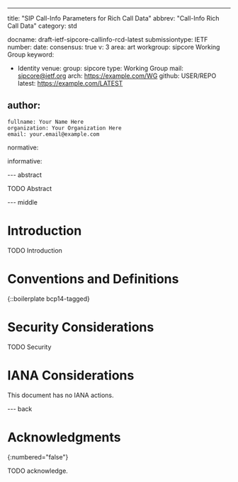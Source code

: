 ---
title: "SIP Call-Info Parameters for Rich Call Data"
abbrev: "Call-Info Rich Call Data"
category: std

docname: draft-ietf-sipcore-callinfo-rcd-latest
submissiontype: IETF
number:
date:
consensus: true
v: 3
area: art
workgroup: sipcore Working Group
keyword:
 - Identity
venue:
  group: sipcore
  type: Working Group
  mail: sipcore@ietf.org
  arch: https://example.com/WG
  github: USER/REPO
  latest: https://example.com/LATEST

author:
 -
    fullname: Your Name Here
    organization: Your Organization Here
    email: your.email@example.com

normative:

informative:


--- abstract

TODO Abstract


--- middle

# Introduction

TODO Introduction


# Conventions and Definitions

{::boilerplate bcp14-tagged}


# Security Considerations

TODO Security


# IANA Considerations

This document has no IANA actions.


--- back

# Acknowledgments
{:numbered="false"}

TODO acknowledge.
